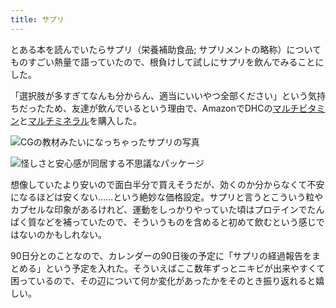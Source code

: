 ```yaml
---
title: サプリ
---
```

とある本を読んでいたらサプリ（栄養補助食品; サプリメントの略称）についてものすごい熱量で語っていたので、根負けして試しにサプリを飲んでみることにした。

「選択肢が多すぎてなんも分からん、適当にいいやつ全部ください」という気持ちだったため、友達が飲んでいるという理由で、AmazonでDHCの[マルチビタミン](https://www.amazon.co.jp/dp/B00GX1E3R6?th=1)と[マルチミネラル](https://www.amazon.co.jp/dp/B01MSSWA5K)を購入した。

![](https://lh5.googleusercontent.com/xl4Z_I_vAnJIJbeR6zpy2Te_FWNsWD4OE-CSxYPwH5TwLUps-Qs9iLRWGvarvtWpH2jCkmlxXJ_W0Hk-6ITJ9vpTL6biRtC9-kKLFNTSA_ZfqAtNiM_bPljHA7wyFkDmTL8FCuXuH6jt5EOQMPZpwrqFMdjLGeUJEUedty7HDSF8NmTmZNNMmXyyX_HW "CGの教材みたいになっちゃったサプリの写真")

![](https://lh6.googleusercontent.com/DXQ1NW-usWfC8cIyrqNrw3wQQxQ_gtCB9x5023rEmKGPxX285IVqh0Rz4vgznrZzhr9zyWU8Uult4x4DESO7Rd-Ye1RBtSP01ebRX_Xc8ovEngOE62RnzAS-48MsP7lVbJ1p4_YASnFANZD77UjmYZRuu0vd3aiOxNC9Yl8nWKrtdge7mQzVMG8PQaZV "怪しさと安心感が同居する不思議なパッケージ")

想像していたより安いので面白半分で買えそうだが、効くのか分からなくて不安になるほどは安くない……という絶妙な価格設定。サプリと言うとこういう粒やカプセルな印象があるけれど、運動をしっかりやっていた頃はプロテインでたんぱく質などを補っていたので、そういうものを含めると初めて飲むという感じではないのかもしれない。

90日分とのことなので、カレンダーの90日後の予定に「サプリの経過報告をまとめる」という予定を入れた。そういえばここ数年ずっとニキビが出来やすくて困っているので、その辺について何か変化があったかをそのとき振り返れると嬉しい。
